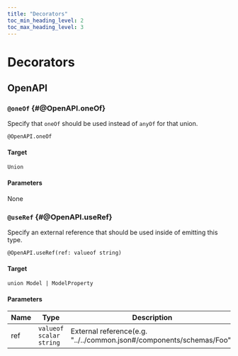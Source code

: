 ```yaml
---
title: "Decorators"
toc_min_heading_level: 2
toc_max_heading_level: 3
---
```


# Decorators

## OpenAPI

### `@oneOf` {#@OpenAPI.oneOf}

Specify that `oneOf` should be used instead of `anyOf` for that union.

```typespec
@OpenAPI.oneOf
```

#### Target

`Union`

#### Parameters

None

### `@useRef` {#@OpenAPI.useRef}

Specify an external reference that should be used inside of emitting this type.

```typespec
@OpenAPI.useRef(ref: valueof string)
```

#### Target

`union Model | ModelProperty`

#### Parameters

| Name | Type                    | Description                                                          |
| ---- | ----------------------- | -------------------------------------------------------------------- |
| ref  | `valueof scalar string` | External reference(e.g. "../../common.json#/components/schemas/Foo") |
